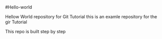#Hello-world 

Hellow World repository for Git Tutorial 
this is an examle repository for the gir Tutorial 

This repo is built step by step 